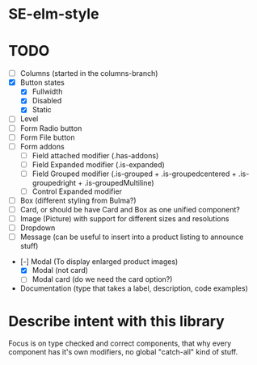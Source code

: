 # SE-elm-style

# TODO

 - [ ] Columns (started in the columns-branch)
 - [x] Button states
    - [x] Fullwidth
    - [x] Disabled
    - [x] Static
 - [ ] Level
 - [ ] Form Radio button
 - [ ] Form File button
 - [ ] Form addons
    - [ ] Field attached modifier (.has-addons)
    - [ ] Field Expanded modifier (.is-expanded)
    - [ ] Field Grouped modifier (.is-grouped + .is-groupedcentered + .is-groupedright + .is-groupedMultiline)
    - [ ] Control Expanded modifier
 - [ ] Box (different styling from Bulma?)
 - [ ] Card, or should be have Card and Box as one unified component?
 - [ ] Image (Picture) with support for different sizes and resolutions
 - [ ] Dropdown
 - [ ] Message (can be useful to insert into a product listing to announce stuff)
 - [-] Modal (To display enlarged product images)
    - [x] Modal (not card)
    - [ ] Modal card (do we need the card option?)
 - Documentation (type that takes a label, description, code examples)

# Describe intent with this library

Focus is on type checked and correct components, that why every component has it's own modifiers, no global "catch-all" kind of stuff.